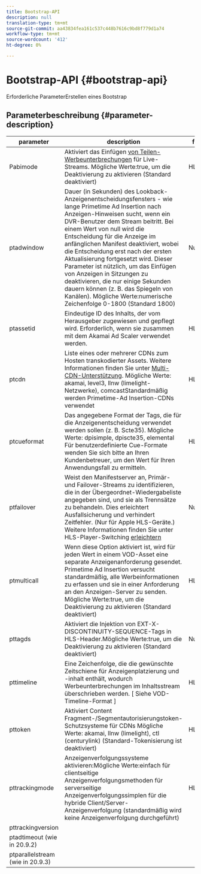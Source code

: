```yaml
---
title: Bootstrap-API
description: null
translation-type: tm+mt
source-git-commit: aa43834fea161c537c448b7616c9bd8f779d1a74
workflow-type: tm+mt
source-wordcount: '412'
ht-degree: 0%

---
```



# Bootstrap-API {#bootstrap-api}

Erforderliche ParameterErstellen eines Bootstrap

## Parameterbeschreibung {#parameter-description}

| parameter | description | formate |
|---|---|---|
| Pabimode | Aktiviert das Einfügen [von Teilen-Werbeunterbrechungen](ad-insertion-live-linear-stream.md#partial-ad-break-support) für Live-Streams. Mögliche Werte:true, um die Deaktivierung zu aktivieren (Standard deaktiviert) | HLS/DASH |
| ptadwindow | Dauer (in Sekunden) des Lookback-Anzeigenentscheidungsfensters - wie lange Primetime Ad Insertion nach Anzeigen-Hinweisen sucht, wenn ein DVR-Benutzer dem Stream beitritt. Bei einem Wert von null wird die Entscheidung für die Anzeige im anfänglichen Manifest deaktiviert, wobei die Entscheidung erst nach der ersten Aktualisierung fortgesetzt wird. Dieser Parameter ist nützlich, um das Einfügen von Anzeigen in Sitzungen zu deaktivieren, die nur einige Sekunden dauern können (z. B. das Spiegeln von Kanälen). Mögliche Werte:numerische Zeichenfolge 0-1800 (Standard 1800) | Nur HLS |
| ptassetid | Eindeutige ID des Inhalts, der vom Herausgeber zugewiesen und gepflegt wird.  Erforderlich, wenn sie zusammen mit dem Akamai Ad Scaler verwendet werden. | HLS/DASH |
| ptcdn | Liste eines oder mehrerer CDNs zum Hosten transkodierter Assets. Weitere Informationen finden Sie unter [Multi-CDN-Unterstützung](multi-cdn-support.md). Mögliche Werte: akamai, level3, llnw (limelight-Netzwerke), comcastStandardmäßig werden Primetime-Ad Insertion-CDNs verwendet | HLS/DASH |
| ptcueformat | Das angegebene Format der Tags, die für die Anzeigenentscheidung verwendet werden sollen (z. B. Scte35). Mögliche Werte: dpisimple, dpiscte35, elemental Für benutzerdefinierte Cue-Formate wenden Sie sich bitte an Ihren Kundenbetreuer, um den Wert für Ihren Anwendungsfall zu ermitteln. | HLS/DASH |
| ptfailover | Weist den Manifestserver an, Primär- und Failover-Streams zu identifizieren, die in der Übergeordnet-Wiedergabeliste angegeben sind, und sie als Trennsätze zu behandeln. Dies erleichtert Ausfallsicherung und verhindert Zeitfehler. (Nur für Apple HLS-Geräte.) Weitere Informationen finden Sie unter HLS-Player-Switching [erleichtern](hls-switching-to-failover.md) | Nur HLS |
| ptmulticall | Wenn diese Option aktiviert ist, wird für jeden Wert in einem VOD-Asset eine separate Anzeigenanforderung gesendet.  Primetime Ad Insertion versucht standardmäßig, alle Werbeinformationen zu erfassen und sie in einer Anforderung an den Anzeigen-Server zu senden. Mögliche Werte:true, um die Deaktivierung zu aktivieren (Standard deaktiviert) | HLS/DASH |
| pttagds | Aktiviert die Injektion von EXT-X-DISCONTINUITY-SEQUENCE-Tags in HLS-Header.Mögliche Werte:true, um die Deaktivierung zu aktivieren (Standard deaktiviert) | Nur HLS |
| pttimeline | Eine Zeichenfolge, die die gewünschte Zeitschiene für Anzeigenplatzierung und -inhalt enthält, wodurch Werbeunterbrechungen im Inhaltsstream überschrieben werden. [ Siehe VOD-Timeline-Format ] | HLS/DASH |
| pttoken | Aktiviert Content Fragment-/Segmentautorisierungstoken-Schutzsysteme für CDNs Mögliche Werte: akamai, llnw (limelight), ctl (centurylink) (Standard-Tokenisierung ist deaktiviert) | HLS/DASH |
| pttrackingmode | Anzeigenverfolgungssysteme aktivieren:Mögliche Werte:einfach für clientseitige Anzeigenverfolgungsmethoden für serverseitige Anzeigenverfolgungssimplen für die hybride Client/Server-Anzeigenverfolgung (standardmäßig wird keine Anzeigenverfolgung durchgeführt) | HLS/DASH |
| pttrackingversion |  |  |
| ptadtimeout (wie in 20.9.2) |  |  |
| ptparallelstream (wie in 20.9.3) |  |  |
